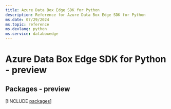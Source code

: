 ```yaml
---
title: Azure Data Box Edge SDK for Python
description: Reference for Azure Data Box Edge SDK for Python
ms.date: 07/29/2024
ms.topic: reference
ms.devlang: python
ms.service: databoxedge
---
```

# Azure Data Box Edge SDK for Python - preview
## Packages - preview
[!INCLUDE [packages](data-box-edge-index.md)]